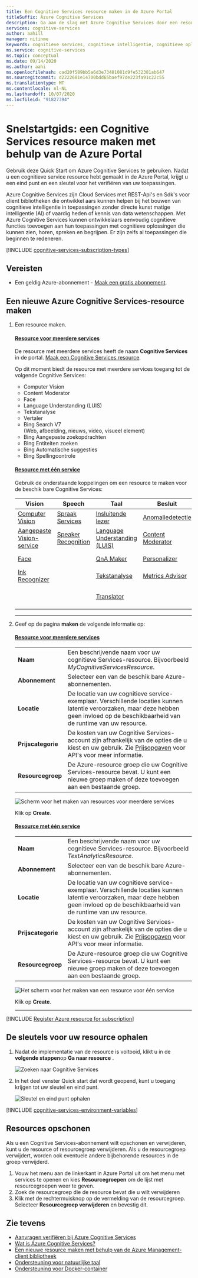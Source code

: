 ```yaml
---
title: Een Cognitive Services resource maken in de Azure Portal
titleSuffix: Azure Cognitive Services
description: Ga aan de slag met Azure Cognitive Services door een resource te maken en te abonneren in de Azure Portal.
services: cognitive-services
author: aahill
manager: nitinme
keywords: cognitieve services, cognitieve intelligentie, cognitieve oplossingen, AI-services
ms.service: cognitive-services
ms.topic: conceptual
ms.date: 09/14/2020
ms.author: aahi
ms.openlocfilehash: cad20f589bb5a6d3e73481081d9fe532381ab647
ms.sourcegitcommit: d2222681e14700bdd65baef97de223fa91c22c55
ms.translationtype: MT
ms.contentlocale: nl-NL
ms.lasthandoff: 10/07/2020
ms.locfileid: "91827394"
---
```

# <a name="quickstart-create-a-cognitive-services-resource-using-the-azure-portal"></a>Snelstartgids: een Cognitive Services resource maken met behulp van de Azure Portal

Gebruik deze Quick Start om Azure Cognitive Services te gebruiken. Nadat u een cognitieve service resource hebt gemaakt in de Azure Portal, krijgt u een eind punt en een sleutel voor het verifiëren van uw toepassingen.

Azure Cognitive Services zijn Cloud Services met REST-Api's en Sdk's voor client bibliotheken die ontwikkel aars kunnen helpen bij het bouwen van cognitieve intelligentie in toepassingen zonder directe kunst matige intelligentie (AI) of vaardig heden of kennis van data wetenschappen. Met Azure Cognitive Services kunnen ontwikkelaars eenvoudig cognitieve functies toevoegen aan hun toepassingen met cognitieve oplossingen die kunnen zien, horen, spreken en begrijpen. Er zijn zelfs al toepassingen die beginnen te redeneren.


[!INCLUDE [cognitive-services-subscription-types](../../includes/cognitive-services-subscription-types.md)]

## <a name="prerequisites"></a>Vereisten

* Een geldig Azure-abonnement - [Maak een gratis abonnement](https://azure.microsoft.com/free/cognitive-services/).

## <a name="create-a-new-azure-cognitive-services-resource"></a>Een nieuwe Azure Cognitive Services-resource maken

1. Een resource maken.

    #### <a name="multi-service-resource"></a>[Resource voor meerdere services](#tab/multiservice)

    De resource met meerdere services heeft de naam **Cognitive Services** in de portal. [Maak een Cognitive Services resource](https://ms.portal.azure.com/#create/Microsoft.CognitiveServicesAllInOne).

    Op dit moment biedt de resource met meerdere services toegang tot de volgende Cognitive Services:

    - Computer Vision
    - Content Moderator
    - Face
    - Language Understanding (LUIS)
    - Tekstanalyse
    - Vertaler
    - Bing Search V7 <br>(Web, afbeelding, nieuws, video, visueel element)
    - Bing Aangepaste zoekopdrachten
    - Bing Entiteiten zoeken
    - Bing Automatische suggesties
    - Bing Spellingcontrole

    #### <a name="single-service-resource"></a>[Resource met één service](#tab/singleservice)

    Gebruik de onderstaande koppelingen om een resource te maken voor de beschik bare Cognitive Services:

    | Vision                      | Speech                  | Taal                          | Besluit             | Search                 |
    |-----------------------------|-------------------------|-----------------------------------|----------------------|------------------------|
    | [Computer Vision](https://ms.portal.azure.com/#create/Microsoft.CognitiveServicesComputerVision)         | [Spraak Services](https://ms.portal.azure.com/#create/Microsoft.CognitiveServicesSpeechServices)     | [Insluitende lezer](https://ms.portal.azure.com/#create/Microsoft.CognitiveServicesImmersiveReader)              | [Anomaliedetectie](https://ms.portal.azure.com/#create/Microsoft.CognitiveServicesAnomalyDetector) | [Bing Search API V7](https://ms.portal.azure.com/#create/Microsoft.CognitiveServicesBingSearch-v7) |
    | [Aangepaste Vision-service](https://ms.portal.azure.com/#create/Microsoft.CognitiveServicesCustomVision) | [Speaker Recognition](https://ms.portal.azure.com/#create/Microsoft.CognitiveServicesSpeakerRecognition) | [Language Understanding (LUIS)](https://ms.portal.azure.com/#create/Microsoft.CognitiveServicesLUISAllInOne) | [Content Moderator](https://ms.portal.azure.com/#create/Microsoft.CognitiveServicesContentModerator) | [Bing Aangepaste zoekopdrachten](https://ms.portal.azure.com/#create/Microsoft.CognitiveServicesBingCustomSearch) |
    | [Face](https://ms.portal.azure.com/#create/Microsoft.CognitiveServicesFace)                    |                         | [QnA Maker](https://ms.portal.azure.com/#create/Microsoft.CognitiveServicesQnAMaker)                     | [Personalizer](https://ms.portal.azure.com/#create/Microsoft.CognitiveServicesPersonalizer)     | [Bing Entiteiten zoeken](https://ms.portal.azure.com/#create/Microsoft.CognitiveServicesBingEntitySearch) |
    | [Ink Recognizer](https://ms.portal.azure.com/#create/Microsoft.CognitiveServicesInkRecognizer)        |                         | [Tekstanalyse](https://ms.portal.azure.com/#create/Microsoft.CognitiveServicesTextAnalytics)                |  [Metrics Advisor](https://go.microsoft.com/fwlink/?linkid=2142156)                    | [Bing Spellingcontrole](https://ms.portal.azure.com/#create/Microsoft.CognitiveServicesBingSpellCheck-v7)   |
    |           |                         | [Translator](https://ms.portal.azure.com/#create/Microsoft.CognitiveServicesTextTranslation)               |                      | [Bing Automatische suggesties](https://ms.portal.azure.com/#create/Microsoft.CognitiveServicesBingAutosuggest-v7)                       |

    ***

3. Geef op de pagina **maken** de volgende informatie op:

    #### <a name="multi-service-resource"></a>[Resource voor meerdere services](#tab/multiservice)

    |    |    |
    |--|--|
    | **Naam** | Een beschrijvende naam voor uw cognitieve Services-resource. Bijvoorbeeld *MyCognitiveServicesResource*. |
    | **Abonnement** | Selecteer een van de beschik bare Azure-abonnementen. |
    | **Locatie** | De locatie van uw cognitieve service-exemplaar. Verschillende locaties kunnen latentie veroorzaken, maar deze hebben geen invloed op de beschikbaarheid van de runtime van uw resource. |
    | **Prijscategorie** | De kosten van uw Cognitive Services-account zijn afhankelijk van de opties die u kiest en uw gebruik. Zie [Prijsopgaven](https://azure.microsoft.com/pricing/details/cognitive-services/) voor API's voor meer informatie.
    | **Resourcegroep** | De Azure-resource groep die uw Cognitive Services-resource bevat. U kunt een nieuwe groep maken of deze toevoegen aan een bestaande groep. |

    ![Scherm voor het maken van resources voor meerdere services](media/cognitive-services-apis-create-account/resource_create_screen-multi.png)

    Klik op **Create**.

    #### <a name="single-service-resource"></a>[Resource met één service](#tab/singleservice)

    |    |    |
    |--|--|
    | **Naam** | Een beschrijvende naam voor uw cognitieve Services-resource. Bijvoorbeeld *TextAnalyticsResource*. |
    | **Abonnement** | Selecteer een van de beschik bare Azure-abonnementen. |
    | **Locatie** | De locatie van uw cognitieve service-exemplaar. Verschillende locaties kunnen latentie veroorzaken, maar deze hebben geen invloed op de beschikbaarheid van de runtime van uw resource. |
    | **Prijscategorie** | De kosten van uw Cognitive Services-account zijn afhankelijk van de opties die u kiest en uw gebruik. Zie [Prijsopgaven](https://azure.microsoft.com/pricing/details/cognitive-services/) voor API's voor meer informatie.
    | **Resourcegroep** | De Azure-resource groep die uw Cognitive Services-resource bevat. U kunt een nieuwe groep maken of deze toevoegen aan een bestaande groep. |

    ![Het scherm voor het maken van een resource voor één service](media/cognitive-services-apis-create-account/resource_create_screen.png)

    Klik op **Create**.

    ***

[!INCLUDE [Register Azure resource for subscription](./includes/register-resource-subscription.md)]

## <a name="get-the-keys-for-your-resource"></a>De sleutels voor uw resource ophalen

1. Nadat de implementatie van de resource is voltooid, klikt u in de **volgende stappen**op **Ga naar resource** .

    ![Zoeken naar Cognitive Services](media/cognitive-services-apis-create-account/resource-next-steps.png)

2. In het deel venster Quick start dat wordt geopend, kunt u toegang krijgen tot uw sleutel en eind punt.

    ![Sleutel en eind punt ophalen](media/cognitive-services-apis-create-account/get-cog-serv-keys.png)

[!INCLUDE [cognitive-services-environment-variables](../../includes/cognitive-services-environment-variables.md)]

## <a name="clean-up-resources"></a>Resources opschonen

Als u een Cognitive Services-abonnement wilt opschonen en verwijderen, kunt u de resource of resourcegroep verwijderen. Als u de resourcegroep verwijdert, worden ook eventuele andere bijbehorende resources in de groep verwijderd.

1. Vouw het menu aan de linkerkant in Azure Portal uit om het menu met services te openen en kies **Resourcegroepen** om de lijst met resourcegroepen weer te geven.
2. Zoek de resourcegroep die de resource bevat die u wilt verwijderen
3. Klik met de rechtermuisknop op de vermelding van de resourcegroep. Selecteer **Resourcegroep verwijderen** en bevestig dit.

## <a name="see-also"></a>Zie tevens

* [Aanvragen verifiëren bij Azure Cognitive Services](authentication.md)
* [Wat is Azure Cognitive Services?](Welcome.md)
* [Een nieuwe resource maken met behulp van de Azure Management-client bibliotheek](.\cognitive-services-apis-create-account-client-library.md)
* [Ondersteuning voor natuurlijke taal](language-support.md)
* [Ondersteuning voor Docker-container](cognitive-services-container-support.md)
